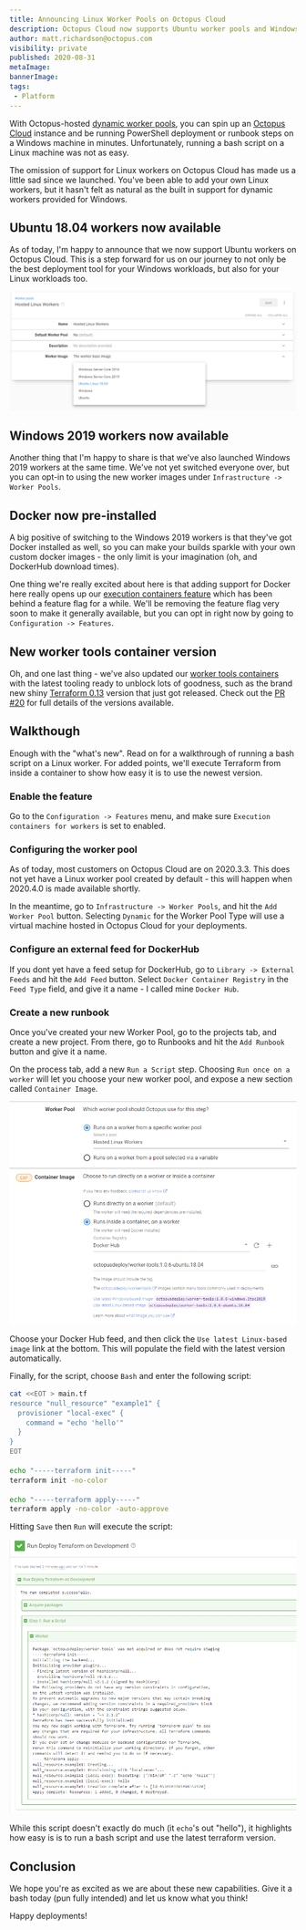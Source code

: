 ```yaml
---
title: Announcing Linux Worker Pools on Octopus Cloud
description: Octopus Cloud now supports Ubuntu worker pools and Windows 2019 worker pools as well!
author: matt.richardson@octopus.com
visibility: private
published: 2020-08-31
metaImage:
bannerImage:
tags:
 - Platform
---
```


With Octopus-hosted [dynamic worker pools](https://octopus.com/docs/infrastructure/workers/dynamic-worker-pools), you can spin up an [Octopus Cloud](https://octopus.com/pricing/cloud) instance and be running PowerShell deployment or runbook steps on a Windows machine in minutes. Unfortunately, running a bash script on a Linux machine was not as easy.

The omission of support for Linux workers on Octopus Cloud has made us a little sad since we launched. You've been able to add your own Linux workers, but it hasn't felt as natural as the built in support for dynamic workers provided for Windows.

## Ubuntu 18.04 workers now available

As of today, I'm happy to announce that we now support Ubuntu workers on Octopus Cloud. This is a step forward for us on our journey to not only be the best deployment tool for your Windows workloads, but also for your Linux workloads too.

![Worker Pool Configuration with Ubuntu 18.04 selected](images/worker-pool-configuration.png)

## Windows 2019 workers now available

Another thing that I'm happy to share is that we've also launched Windows 2019 workers at the same time. We've not yet switched everyone over, but you can opt-in to using the new worker images under `Infrastructure -> Worker Pools`.

## Docker now pre-installed

A big positive of switching to the Windows 2019 workers is that they've got Docker installed as well, so you can make your builds sparkle with your own custom docker images - the only limit is your imagination (oh, and DockerHub download times).

One thing we're really excited about here is that adding support for Docker here really opens up our [execution containers feature](https://octopus.com/blog/execution-containers) which has been behind a feature flag for a while. We'll be removing the feature flag very soon to make it generally available, but you can opt in right now by going to `Configuration -> Features`.

<!-- todo: make sure this :point_up: is updated when feature flag is removed -->

## New worker tools container version

Oh, and one last thing - we've also updated our [worker tools containers](https://hub.docker.com/r/octopusdeploy/worker-tools) with the latest tooling ready to unblock lots of goodness, such as the brand new shiny [Terraform 0.13](https://www.hashicorp.com/blog/announcing-hashicorp-terraform-0-13/) version that just got released. Check out the [PR #20](https://github.com/OctopusDeploy/WorkerTools/pull/20) for full details of the versions available.

## Walkthough

Enough with the "what's new". Read on for a walkthrough of running a bash script on a Linux worker. For added points, we'll execute Terraform from inside a  container to show how easy it is to use the newest version.

### Enable the feature

<!-- todo: make sure this is updated once 2020.4.0 is GA on cloud (the feature flag is going away) -->

Go to the `Configuration -> Features` menu, and make sure `Execution containers for workers` is set to enabled.

### Configuring the worker pool

<!-- todo: make sure this is updated once 2020.4.0 is GA on cloud (the worker pool will be auto-created -->

As of today, most customers on Octopus Cloud are on 2020.3.3. This does not yet have a Linux worker pool created by default - this will happen when 2020.4.0 is made available shortly.

In the meantime, go to `Infrastructure -> Worker Pools`, and hit the `Add Worker Pool` button. Selecting `Dynamic` for the Worker Pool Type will use a virtual machine hosted in Octopus Cloud for your deployments.

### Configure an external feed for DockerHub

If you dont yet have a feed setup for DockerHub, go to `Library -> External Feeds` and hit the `Add Feed` button. Select `Docker Container Registry` in the `Feed Type` field, and give it a name - I called mine `Docker Hub`.

### Create a new runbook

Once you've created your new Worker Pool, go to the projects tab, and create a new project. From there, go to Runbooks and hit the `Add Runbook` button and give it a name.

On the process tab, add a new `Run a Script` step. Choosing `Run once on a worker` will let you choose your new worker pool, and expose a new section called `Container Image`.

![Runbook step with Worker Pool and Container Image](images/runbook-step-worker-pool-container.png)

Choose your Docker Hub feed, and then click the `Use latest Linux-based image` link at the bottom. This will populate the field with the latest version automatically.

Finally, for the script, choose `Bash` and enter the following script:

```bash
cat <<EOT > main.tf
resource "null_resource" "example1" {
  provisioner "local-exec" {
    command = "echo 'hello'"
  }
}
EOT

echo "-----terraform init-----"
terraform init -no-color

echo "-----terraform apply-----"
terraform apply -no-color -auto-approve
```

Hitting `Save` then `Run` will execute the script:

![Runbook execution log](images/terraform-run-log.png)

While this script doesn't exactly do much (it `echo`'s out "hello"), it highlights how easy is is to run a bash script and use the latest terraform version.

## Conclusion

We hope you're as excited as we are about these new capabilities. Give it a bash today (pun fully intended) and let us know what you think!

Happy deployments!
